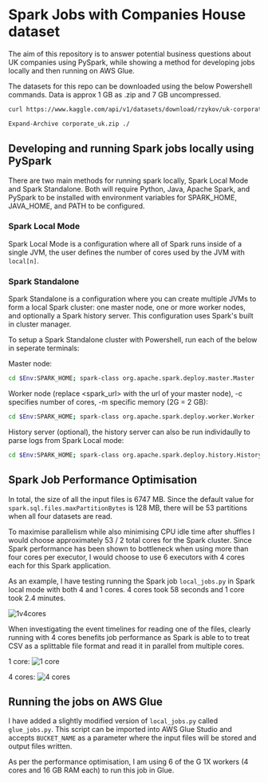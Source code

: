 # Spark Jobs with Companies House dataset

The aim of this repository is to answer potential business questions about UK companies using PySpark, while showing a method for developing jobs locally and then running on AWS Glue.

The datasets for this repo can be downloaded using the below Powershell commands. Data is approx 1 GB as .zip and 7 GB uncompressed.

```bash
curl https://www.kaggle.com/api/v1/datasets/download/rzykov/uk-corporate-data-company-house-2023 -o corporate_uk.zip

Expand-Archive corporate_uk.zip ./
```

## Developing and running Spark jobs locally using PySpark

There are two main methods for running spark locally, Spark Local Mode and Spark Standalone. Both will require Python, Java, Apache Spark, and PySpark to be installed with environment variables for SPARK_HOME, JAVA_HOME, and PATH to be configured.

### Spark Local Mode

Spark Local Mode is a configuration where all of Spark runs inside of a single JVM, the user defines the number of cores used by the JVM with ```local[n]```.

### Spark Standalone

Spark Standalone is a configuration where you can create multiple JVMs to form a local Spark cluster: one master node, one or more worker nodes, and optionally a Spark history server. This configuration uses Spark's built in cluster manager.

To setup a Spark Standalone cluster with Powershell, run each of the below in seperate terminals:

Master node:
```bash
cd $Env:SPARK_HOME; spark-class org.apache.spark.deploy.master.Master
```
Worker node (replace <spark_url> with the url of your master node), -c specifies number of cores, -m specific memory (2G = 2 GB):
```bash
cd $Env:SPARK_HOME; spark-class org.apache.spark.deploy.worker.Worker -c 2 -m 2G <spark_url>
```
History server (optional), the history server can also be run individaully to parse logs from Spark Local mode:
```bash
cd $Env:SPARK_HOME; spark-class org.apache.spark.deploy.history.HistoryServer
```

## Spark Job Performance Optimisation

In total, the size of all the input files is 6747 MB. Since the default value for ```spark.sql.files.maxPartitionBytes``` is 128 MB, there will be 53 partitions when all four datasets are read. 

To maximise parallelism while also minimising CPU idle time after shuffles I would choose approximately 53 / 2 total cores for the Spark cluster. Since Spark performance has been shown to bottleneck when using more than four cores per executor, I would choose to use 6 executors with 4 cores each for this Spark application.

As an example, I have testing running the Spark job ```local_jobs.py``` in Spark local mode with both 4 and 1 cores. 4 cores took 58 seconds and 1 core took 2.4 minutes.

![1v4cores](https://github.com/user-attachments/assets/9931f292-a485-4123-95c5-853c7e3a6797)

When investigating the event timelines for reading one of the files, clearly running with 4 cores benefits job performance as Spark is able to to treat CSV as a splittable file format and read it in parallel from multiple cores.

1 core:
![1 core](https://github.com/user-attachments/assets/610f0309-a7b5-4f9a-b288-65f8b15973a1)

4 cores:
![4 cores](https://github.com/user-attachments/assets/7a887ac9-475a-41cd-8946-893eec062a31)

## Running the jobs on AWS Glue

I have added a slightly modified version of ```local_jobs.py``` called ```glue_jobs.py```. This script can be imported into AWS Glue Studio and accepts ```BUCKET_NAME``` as a parameter where the input files will be stored and output files written.

As per the performance optimisation, I am using 6 of the G 1X workers (4 cores and 16 GB RAM each) to run this job in Glue.


